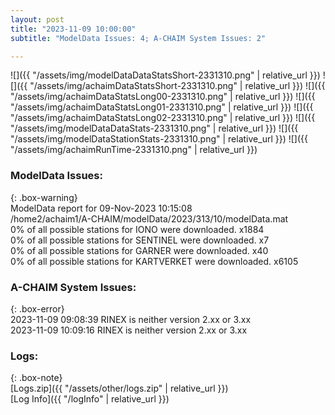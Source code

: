 ```yaml
---
layout: post
title: "2023-11-09 10:00:00"
subtitle: "ModelData Issues: 4; A-CHAIM System Issues: 2"

---
```


![]({{ "/assets/img/modelDataDataStatsShort-2331310.png" | relative_url }})
![]({{ "/assets/img/achaimDataStatsShort-2331310.png" | relative_url }})
![]({{ "/assets/img/achaimDataStatsLong00-2331310.png" | relative_url }})
![]({{ "/assets/img/achaimDataStatsLong01-2331310.png" | relative_url }})
![]({{ "/assets/img/achaimDataStatsLong02-2331310.png" | relative_url }})
![]({{ "/assets/img/modelDataDataStats-2331310.png" | relative_url }})
![]({{ "/assets/img/modelDataStationStats-2331310.png" | relative_url }})
![]({{ "/assets/img/achaimRunTime-2331310.png" | relative_url }})


### ModelData Issues:  
  
{: .box-warning}  
 ModelData report for 09-Nov-2023 10:15:08   
 /home2/achaim1/A-CHAIM/modelData/2023/313/10/modelData.mat   
 0% of all possible stations for IONO were downloaded. x1884   
 0% of all possible stations for SENTINEL were downloaded. x7   
 0% of all possible stations for GARNER were downloaded. x40   
 0% of all possible stations for KARTVERKET were downloaded. x6105   
  
### A-CHAIM System Issues:  
  
{: .box-error}  
2023-11-09 09:08:39 RINEX is neither version 2.xx or 3.xx  
2023-11-09 10:09:16 RINEX is neither version 2.xx or 3.xx  

### Logs:  
  
{: .box-note}  
[Logs.zip]({{ "/assets/other/logs.zip" | relative_url }})  
[Log Info]({{ "/logInfo" | relative_url }})  
